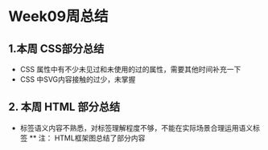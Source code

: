 # Week09周总结
## 1.本周 CSS部分总结
- CSS 属性中有不少未见过和未使用的过的属性，需要其他时间补充一下
- CSS 中SVG内容接触的过少，未掌握
## 2. 本周 HTML 部分总结
- 标签语义内容不熟悉，对标签理解程度不够，不能在实际场景合理运用语义标签
** 注： HTML框架图总结了部分内容

